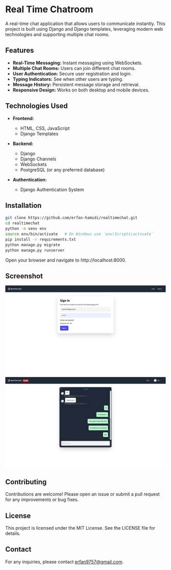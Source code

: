 # Real Time Chatroom

A real-time chat application that allows users to communicate instantly. This project is built using Django and Django templates, leveraging modern web technologies and supporting multiple chat rooms.

## Features

- **Real-Time Messaging:** Instant messaging using WebSockets.
- **Multiple Chat Rooms:** Users can join different chat rooms.
- **User Authentication:** Secure user registration and login.
- **Typing Indicators:** See when other users are typing.
- **Message History:** Persistent message storage and retrieval.
- **Responsive Design:** Works on both desktop and mobile devices.

## Technologies Used

- **Frontend:**
  - HTML, CSS, JavaScript
  - Django Templates

- **Backend:**
  - Django
  - Django Channels
  - WebSockets
  - PostgreSQL (or any preferred database)

- **Authentication:**
  - Django Authentication System

## Installation


   ```sh
   git clone https://github.com/erfan-hamidi/realtimechat.git 
   cd realtimechat
   python -m venv env
   source env/bin/activate   # On Windows use `env\Scripts\activate`
   pip install -r requirements.txt
   python manage.py migrate
   python manage.py runserver
   ```
   
   Open your browser and navigate to http://localhost:8000.

## Screenshot
![screenshot](/screenshots/Screenshot%20from%202024-06-16%2018-25-31.png)
![screenshot](/screenshots/Screenshot%20from%202024-06-16%2018-30-26.png)

## Contributing
Contributions are welcome! Please open an issue or submit a pull request for any improvements or bug fixes.

## License
This project is licensed under the MIT License. See the LICENSE file for details.

## Contact
For any inquiries, please contact erfan9757@gmail.com.
